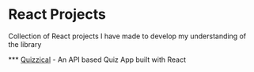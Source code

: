 # React Projects

Collection of React projects I have made to develop my understanding of the library

*** [Quizzical](https://martinlrmr-quizzical.netlify.app/) - An API based Quiz App built with React
